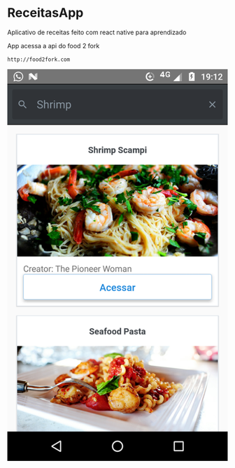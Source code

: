 # ReceitasApp
Aplicativo de receitas feito com react native para aprendizado

App acessa a api do food 2 fork
```bash
http://food2fork.com
```

![Screenshot 1](https://github.com/Pettrus/ReceitasApp/blob/master/poster.png)
